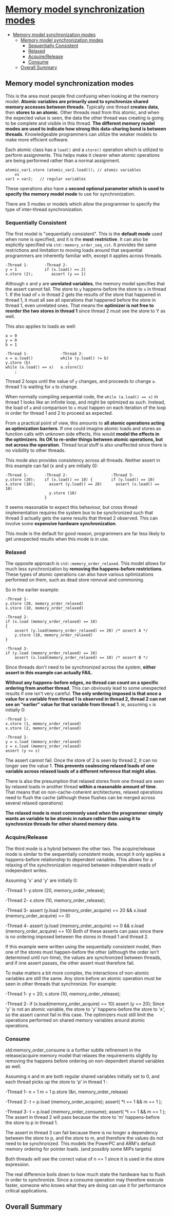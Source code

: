 # [Memory model synchronization modes](https://gcc.gnu.org/wiki/Atomic/GCCMM/AtomicSync)

- [Memory model synchronization modes](#memory-model-synchronization-modes)
  - [Memory model synchronization modes](#memory-model-synchronization-modes-1)
    - [Sequentially Consistent](#sequentially-consistent)
    - [Relaxed](#relaxed)
    - [Acquire/Release](#acquirerelease)
    - [Consume](#consume)
  - [Overall Summary](#overall-summary)

## Memory model synchronization modes

This is the area most people find confusing when looking at the memory model. **Atomic variables are primarily used to synchronize shared memory accesses between threads**. Typically one thread **creates data**, then **stores to an atomic**. Other threads read from this atomic, and when the expected value is seen, the data the other thread was creating is going to be complete and visible in this thread. **The different memory model modes are used to indicate how strong this data-sharing bond is between threads**. Knowledgeable programmers can utilize the weaker models to make more efficient software.

Each atomic class has a `load()` and a `store()` operation which is utilized to perform assignments. This helps make it clearer when atomic operations are being performed rather than a normal assignment.

    atomic_var1.store (atomic_var2.load()); // atomic variables
        vs
    var1 = var2;   // regular variables

These operations also have a **second optional parameter which is used to specify the memory model mode** to use for synchronization.

There are 3 modes or models which allow the programmer to specify the type of inter-thread synchronization.

### Sequentially Consistent

The first model is "sequentially consistent". This is the **default mode** used when none is specified, and it is the **most restrictive**. It can also be explicitly specified via `std::memory_order_seq_cst`. It provides the same restrictions and limitation to moving loads around that sequential programmers are inherently familiar with, except it applies across threads.

    -Thread 1-       -Thread 2-
    y = 1            if (x.load() == 2)
    x.store (2);        assert (y == 1)

Although x and y are **unrelated variables**, the memory model specifies that the assert cannot fail. The store to `y` happens-before the store to `x` in thread 1. If the load of `x` in thread 2 gets the results of the store that happened in thread 1, it must all see all operations that happened before the store in thread 1, even unrelated ones. That means the **optimizer is not free to reorder the two stores in thread 1** since thread 2 must see the store to Y as well.

This also applies to loads as well:

    a = 0
    y = 0
    b = 1

    -Thread 1-              -Thread 2-
    x = a.load()            while (y.load() != b)
    y.store (b)                ;
    while (a.load() == x)   a.store(1)
        ;

Thread 2 loops until the value of `y` changes, and proceeds to change `a`. thread 1 is waiting for `a` to change.

When normally compiling sequential code, the `while (a.load() == x)` in thread 1 looks like an infinite loop, and might be optimized as such. Instead, the load of `a` and comparison to `x` must happen on each iteration of the loop in order for thread 1 and 2 to proceed as expected.

From a practical point of view, this amounts to **all atomic operations acting as optimization barriers**. If one could imagine atomic loads and stores as function calls with unknown side effects, this would **model the effects in the optimizers**. **Its OK to re-order things between atomic operations, but not across the operation**. Thread local stuff is also unaffected since there is no visibility to other threads.

This mode also provides consistency across all threads. Neither assert in this example can fail (x and y are initially 0):

    -Thread 1-       -Thread 2-                   -Thread 3-
    y.store (20);    if (x.load() == 10) {        if (y.load() == 10)
    x.store (10);      assert (y.load() == 20)      assert (x.load() == 10)
                       y.store (10)
                     }

It seems reasonable to expect this behaviour, but cross thread implementation requires the system bus to be synchronized such that thread 3 actually gets the same results that thread 2 observed. This can involve some **expensive hardware synchronization**.

This mode is the default for good reason, programmers are far less likely to get unexpected results when this mode is in use.

### Relaxed

The opposite approach is `std::memory_order_relaxed`. This model allows for much less synchronization by **removing the happens-before restrictions**. These types of atomic operations can also have various optimizations performed on them, such as dead store removal and commoning.

So in the earlier example:

    -Thread 1-
    y.store (20, memory_order_relaxed)
    x.store (10, memory_order_relaxed)

    -Thread 2-
    if (x.load (memory_order_relaxed) == 10)
    {
        assert (y.load(memory_order_relaxed) == 20) /* assert A */
        y.store (10, memory_order_relaxed)
    }

    -Thread 3-
    if (y.load (memory_order_relaxed) == 10)
        assert (x.load(memory_order_relaxed) == 10) /* assert B */

Since threads don't need to be synchronized across the system, **either assert in this example can actually FAIL**.

**Without any happens-before edges, no thread can count on a specific ordering from another thread**. This can obviously lead to some unexpected results if one isn't very careful. **The only ordering imposed is that once a value for a variable from thread 1 is observed in thread 2, thread 2 can not see an "earlier" value for that variable from thread 1**. ie, assuming `x` is initially 0:

    -Thread 1-
    x.store (1, memory_order_relaxed)
    x.store (2, memory_order_relaxed)

    -Thread 2-
    y = x.load (memory_order_relaxed)
    z = x.load (memory_order_relaxed)
    assert (y <= z)

The assert cannot fail. Once the store of 2 is seen by thread 2, it can no longer see the value 1. **This prevents coalescing relaxed loads of one variable across relaxed loads of a different reference that might alias**.

There is also the presumption that relaxed stores from one thread are seen by relaxed loads in another thread **within a reasonable amount of time**. That means that on non-cache-coherent architectures, relaxed operations need to flush the cache (although these flushes can be merged across several relaxed operations)

**The relaxed mode is most commonly used when the programmer simply wants an variable to be atomic in nature rather than using it to synchronize threads for other shared memory data**.

### Acquire/Release

The third mode is a hybrid between the other two. The acquire/release mode is similar to the sequentially consistent mode, except it only applies a happens-before relationship to dependent variables. This allows for a relaxing of the synchronization required between independent reads of independent writes.

Assuming 'x' and 'y' are initially 0:


 -Thread 1-
 y.store (20, memory_order_release);

 -Thread 2-
 x.store (10, memory_order_release);

 -Thread 3-
 assert (y.load (memory_order_acquire) == 20 && x.load (memory_order_acquire) == 0)

 -Thread 4-
 assert (y.load (memory_order_acquire) == 0 && x.load (memory_order_acquire) == 10)
Both of these asserts can pass since there is no ordering imposed between the stores in thread 1 and thread 2.

If this example were written using the sequentially consistent model, then one of the stores must happen-before the other (although the order isn't determined until run-time), the values are synchronized between threads, and if one assert passes, the other assert must therefore fail.

To make matters a bit more complex, the interactions of non-atomic variables are still the same. Any store before an atomic operation must be seen in other threads that synchronize. For example:


 -Thread 1-
 y = 20;
 x.store (10, memory_order_release);

 -Thread 2-
 if (x.load(memory_order_acquire) == 10)
    assert (y == 20);
Since 'y' is not an atomic variable, the store to 'y' happens-before the store to 'x', so the assert cannot fail in this case. The optimizers must still limit the operations performed on shared memory variables around atomic operations.

### Consume

std:memory_order_consume is a further subtle refinement in the release/acquire memory model that relaxes the requirements slightly by removing the happens before ordering on non-dependent shared variables as well.

Assuming n and m are both regular shared variables initially set to 0, and each thread picks up the store to 'p' in thread 1 :


 -Thread 1-
 n = 1
 m = 1
 p.store (&n, memory_order_release)

 -Thread 2-
 t = p.load (memory_order_acquire);
 assert( *t == 1 && m == 1 );

 -Thread 3-
 t = p.load (memory_order_consume);
 assert( *t == 1 && m == 1 );
The assert in thread 2 will pass because the store to 'm' happens-before the store to p in thread 1.

The assert in thread 3 can fail because there is no longer a dependency between the store to p, and the store to m, and therefore the values do not need to be synchronized. This models the PowerPC and ARM's default memory ordering for pointer loads. (and possibly some MIPs targets)

Both threads will see the correct value of n == 1 since it is used in the store expression.

The real difference boils down to how much state the hardware has to flush in order to synchronize. Since a consume operation may therefore execute faster, someone who knows what they are doing can use it for performance critical applications.

## Overall Summary
